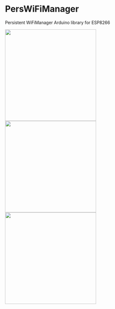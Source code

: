 # PersWiFiManager
Persistent WiFiManager Arduino library for ESP8266


<img src="https://i.imgur.com/aLT68mU.png" width="300">

<img src="https://i.imgur.com/IzY25Gr.png" width="300">

<img src="https://i.imgur.com/1mwIEXD.png" width="300">
